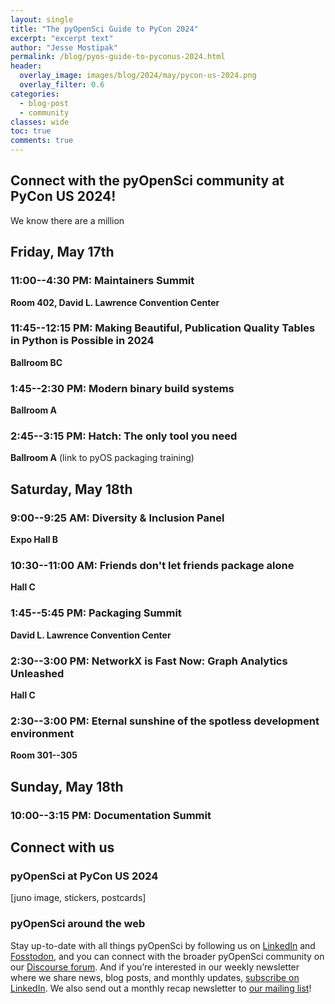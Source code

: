 ```yaml
---
layout: single
title: "The pyOpenSci Guide to PyCon 2024"
excerpt: "excerpt text"
author: "Jesse Mostipak"
permalink: /blog/pyos-guide-to-pyconus-2024.html
header:
  overlay_image: images/blog/2024/may/pycon-us-2024.png
  overlay_filter: 0.6
categories:
  - blog-post
  - community
classes: wide
toc: true
comments: true
---
```

## Connect with the pyOpenSci community at PyCon US 2024!
We know there are a million

## Friday, May 17th
### 11:00--4:30 PM: Maintainers Summit
**Room 402, David L. Lawrence Convention Center**

### 11:45--12:15 PM: Making Beautiful, Publication Quality Tables in Python is Possible in 2024
**Ballroom BC**

### 1:45--2:30 PM: Modern binary build systems
**Ballroom A**

### 2:45--3:15 PM: Hatch: The only tool you need
**Ballroom A**
(link to pyOS packaging training)

## Saturday, May 18th
### 9:00--9:25 AM: Diversity & Inclusion Panel
**Expo Hall B**

### 10:30--11:00 AM: Friends don't let friends package alone
**Hall C**

### 1:45--5:45 PM: Packaging Summit
**David L. Lawrence Convention Center**

### 2:30--3:00 PM: NetworkX is Fast Now: Graph Analytics Unleashed
**Hall C**

### 2:30--3:00 PM: Eternal sunshine of the spotless development environment
**Room 301--305**

## Sunday, May 18th
### 10:00--3:15 PM: Documentation Summit


## <i class="fa-regular fa-paper-plane"></i> Connect with us
### pyOpenSci at PyCon US 2024
[juno image, stickers, postcards]

### pyOpenSci around the web
Stay up-to-date with all things pyOpenSci by following us on [LinkedIn](https://www.linkedin.com/company/pyopensci) and [Fosstodon](https://fosstodon.org/@pyOpenSci), and you can connect with the broader pyOpenSci community on our [Discourse forum](https://pyopensci.discourse.group/). And if you’re interested in our weekly newsletter where we share news, blog posts, and monthly updates, [subscribe on LinkedIn](https://www.linkedin.com/build-relation/newsletter-follow?entityUrn=7179551305344933888). We also send out a monthly recap newsletter to [our mailing list](https://eepurl.com/iM7SOM)!
